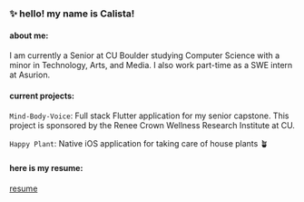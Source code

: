 ### ✨ hello! my name is Calista!
#### about me:

I am currently a Senior at CU Boulder studying Computer Science with a minor in Technology, Arts, and Media. I also work part-time as a SWE intern at Asurion.

#### current projects:

`Mind-Body-Voice`: Full stack Flutter application for my senior capstone. This project is sponsored by the Renee Crown Wellness Research Institute at CU. 

`Happy Plant`: Native iOS application for taking care of house plants 🪴


#### here is my resume: 
[resume](https://github.com/calistanguyen/calistanguyen/files/8056609/calista_resume.pdf)

